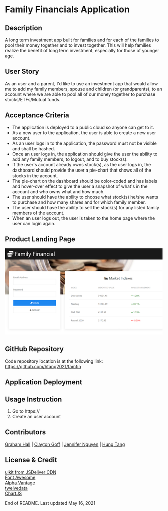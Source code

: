 # Family Financials Application

## Description
A long term investment app built for families and for each of the families to pool their money together and to invest together.  This will help families realize the benefit of long term investment, especially for those of younger age.  

## User Story
As an user and a parent, I'd like to use an investment app that would allow me to add my family members, spouse and children (or grandparents), to an account where we are able to pool all of our money together to purchase stocks/ETFs/Mutual funds.

## Acceptance Criteria
- The application is deployed to a public cloud so anyone can get to it.
- As a new user to the application, the user is able to create a new user account.
- As an user logs in to the application, the password must not be visible and shall be hashed. 
- Once an user logs in, the application should give the user the ability to add any family members, to logout, and to buy stock(s).
- If the user's account already owns stock(s), as the user logs in, the dashboard should provide the user a pie-chart that shows all of the stocks in the account.
- The pie-chart on the dashboard should be color-coded and has labels and hover-over effect to give the user a snapshot of what's in the account and who owns what and how much.
-  The user should have the ability to choose what stock(s) he/she wants to purchase and how many shares and for which family member.
- The user should have the ability to sell the stock(s) for any listed family members of the account.
- When an user logs out, the user is taken to the home page where the user can login again.

## Product Landing Page
![](./public/assets/img/FamilyFinancials_HomePage.png)

## GitHub Repository
Code repository location is at the following link:  
https://github.com/htang2021/famfin

## Application Deployment


## Usage Instruction
1. Go to https://
2. Create an user account


## Contributors
[Graham Hall](https://ghall89.github.io/portfolio-page/) |
[Clayton Goff](https://clayto30.github.io/professional-portfolio/) |
[Jennifer Nguyen](https://njthanhtrang.github.io/2.-Advanced-CSS-Challenge-Professional-Portfolio/#Contact) |
[Hung Tang](https://htang2021.github.io/htang-porfolio/)

## License & Credit
[uikit from JSDeliver CDN](https://www.jsdelivr.com/package/npm/uikit)  
[Font Awesome](https://fontawesome.com/)  
[Alpha Vantage](https://www.alphavantage.co/)  
[twelvedata](https://twelvedata.com/)  
[ChartJS](https://www.chartjs.org/)


End of README.  Last updated May 16, 2021